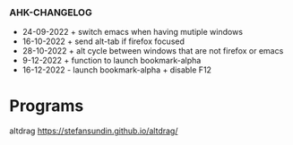 

### AHK-CHANGELOG
- 24-09-2022 + switch emacs when having mutiple windows
- 16-10-2022 + send alt-tab if firefox focused
- 28-10-2022 + alt cycle between windows that are not firefox or emacs
- 9-12-2022  + function to launch bookmark-alpha
- 16-12-2022 - launch bookmark-alpha + disable F12

# Programs
altdrag https://stefansundin.github.io/altdrag/
